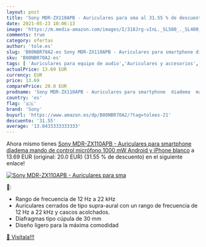```yaml
---
layout: post
title: 'Sony MDR-ZX110APB - Auriculares para sma al 31.55 % de descuento'
date: 2021-05-23 10:06:13
image: 'https://m.media-amazon.com/images/I/318Jrg-vInL._SL500_._SL400_.jpg'
comments: true
category: ofertas
author: 'tole.es'
slug: 'B00NBR70A2-es Sony MDR-ZX110APB - Auriculares para smartphone diadema...'
sku: 'B00NBR70A2-es'
tags: [ 'Auriculares para equipo de audio','Auriculares y accesorios','Electrónica','iphone','sony', ]
actualPrice: 13.69 EUR
currency: EUR
price: 13.69
comparePrice: 20.0 EUR
prodname: 'Sony MDR-ZX110APB - Auriculares para smartphone  diadema  mando de control  micrófono  1000 mW  Android y iPhone   blanco'
country: 'es'
flag: '🇪🇸'
brand: 'Sony'
buyurl: 'https://www.amazon.es/dp/B00NBR70A2/?tag=tolees-21'
descuento: '31.55'
average: '13.8433333333333'
---
```


Ahora mismo tienes [Sony MDR-ZX110APB - Auriculares para smartphone  diadema  mando de control  micrófono  1000 mW  Android y iPhone   blanco](https://www.amazon.es/dp/B00NBR70A2/?tag=tolees-21) a 13.69 EUR (original: 20.0 EUR) (31.55 %  de descuento) en el siguiente enlace!

[![Sony MDR-ZX110APB - Auriculares para sma](https://m.media-amazon.com/images/I/318Jrg-vInL._SL500_._SL400_.jpg)](https://www.amazon.es/dp/B00NBR70A2/?tag=tolees-21)

🔎:

- Rango de frecuencia de 12 Hz a 22 kHz
- Auriculares cerrados de tipo supra-aural con un rango de frecuencia de 12 Hz a 22 kHz y cascos acolchados.
- Diafragmas tipo cúpula de 30 mm
- Diseño ligero para la máxima comodidad

[🛒 Visítala!!!](https://www.amazon.es/dp/B00NBR70A2/?tag=tolees-21)
